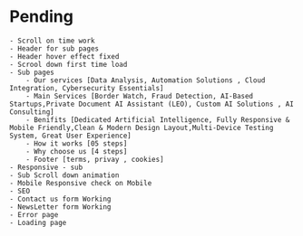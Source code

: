 # Pending

    - Scroll on time work
    - Header for sub pages
    - Header hover effect fixed
    - Scrool down first time load
    - Sub pages
        - Our services [Data Analysis, Automation Solutions , Cloud Integration, Cybersecurity Essentials]
        - Main Services [Border Watch, Fraud Detection, AI-Based Startups,Private Document AI Assistant (LEO), Custom AI Solutions , AI Consulting]
        - Benifits [Dedicated Artificial Intelligence, Fully Responsive & Mobile Friendly,Clean & Modern Design Layout,Multi-Device Testing System, Great User Experience]
        - How it works [05 steps]
        - Why choose us [4 steps]
        - Footer [terms, privay , cookies]
    - Responsive - sub
    - Sub Scroll down animation
    - Mobile Responsive check on Mobile
    - SEO
    - Contact us form Working
    - NewsLetter form Working
    - Error page
    - Loading page
